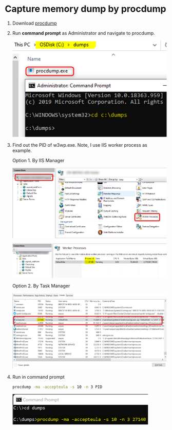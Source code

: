 # Capture memory dump by procdump
1. Download [procdump](https://learn.microsoft.com/en-us/sysinternals/downloads/procdump)

1. Run **command prompt** as Administrator and navigate to procdump.

    ![](/Dump/images/ManualDump1.png)

1. Find out the PID of w3wp.exe. Note, I use IIS worker process as example.

    Option 1. By IIS Manager

    ![](/Dump/images/ManualDump2.png)
    
    ![](/Dump/images/ManualDump4.png)

    Option 2. By Task Manager

    ![](/Dump/images/ManualDump3.png)
1. Run in command prompt
    ```bash
    procdump -ma -accepteula -s 10 -n 3 PID
    ```
    ![](/Dump/images/ManualDump5.png)